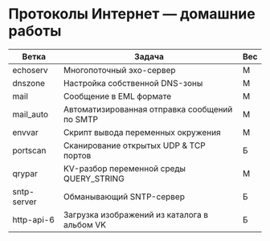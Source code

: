 # Протоколы Интернет — домашние работы
| Ветка       | Задача                                        | Вес |
|-------------|-----------------------------------------------|-----|
| echoserv    | Многопоточный эхо-сервер                      | М   |
| dnszone     | Настройка собственной DNS-зоны                | М   |
| mail        | Сообщение в EML формате                       | М   |
| mail_auto   | Автоматизированная отправка сообщений по SMTP | М   |
| envvar      | Скрипт вывода переменных окружения            | М   |
| portscan    | Сканирование открытых UDP & TCP портов        | Б   |
| qrypar      | KV-разбор переменной среды QUERY_STRING       | М   |
| sntp-server | Обманывающий SNTP-сервер                      | Б   |
| http-api-6  | Загрузка изображений из каталога в альбом VK  | Б   |
